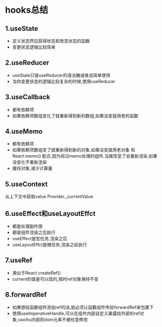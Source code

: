 # hooks总结
## 1.useState
 - 定义状态然后获得状态和改变状态的函数
 - 变更状态逻辑比较简单
## 2.useReducer
 - useState只是useReducer的语法糖或者说简单使用
 - 当你变更状态的逻辑比较复杂的时候,使用useReducer
## 3.useCallback
 - 都有依赖项
 - 如果依赖项数组变化了就重新得到新的数组,如果没变就用老的函数
## 4.useMemo
 - 都有依赖项
 - 如果依赖项数组变了就重新得到新的对象,如果没变就用老对象
 和 React.memo() 配合,因为经过memo处理的组件,当属性变了会重新渲染,如果没变化不重新渲染
 - 缓存对象,减少计算量
## 5.useContext
 从上下文中获取value  Provider._currentValue
## 6.useEffect和useLayoutEffct
 - 都是处理副作用
 - 都是组件渲染之后执行
 - useEffect是宏任务,渲染之后
 - useLayoutEffct是微任务,渲染之前执行
## 7.useRef
 - 类似于React.createRef()
 - current的值是可以改的,按时ref对象保持不变
## 8.forwardRef
 - 如果想给函数组件添加ref的话,就必须让函数组件传给forwardRef来包裹下
 - 使用useImperativeHandle,可以在组件内部自定义暴露给外部的ref对象,vaoihu内部的dom元素不被任意修改